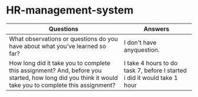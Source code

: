 # HR-management-system

Questions  | Answers
------------- | -------------
What observations or questions do you have about what you’ve learned so far? | I don't have anyquestion.
How long did it take you to complete this assignment? And, before you started, how long did you think it would take you to complete this assignment? | I take 4 hours to do task 7, before I started i did it would take 1 hour
